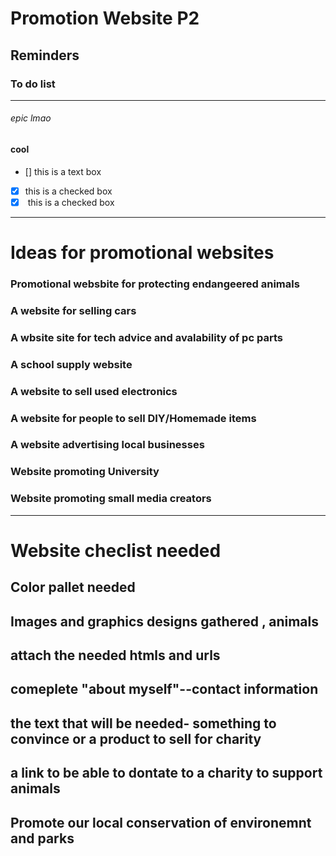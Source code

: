 # Promotion Website P2

## Reminders

### To do list
------- 
###### epic lmao
#### cool
- [] this is a text box
- [x] this is a checked box 
- [x] </del> this is a checked box </del>
-------
# Ideas  for promotional websites
### Promotional websbite for protecting endangeered animals
### A website for selling cars
### A wbsite site for tech advice and avalability of pc parts
### A school supply website 
### A website to sell used electronics 
### A website for people to sell DIY/Homemade items
### A website advertising local businesses 
### Website promoting University 
### Website promoting small media creators
------------
# Website checlist needed
## Color pallet needed 
## Images and graphics designs gathered , animals
## attach the needed htmls and urls 
## comeplete "about myself"--contact information 
## the text that will be needed- something to convince or a product to sell for charity 
## a link to be able to dontate to a charity to support animals
## Promote our local conservation of environemnt and parks
## 